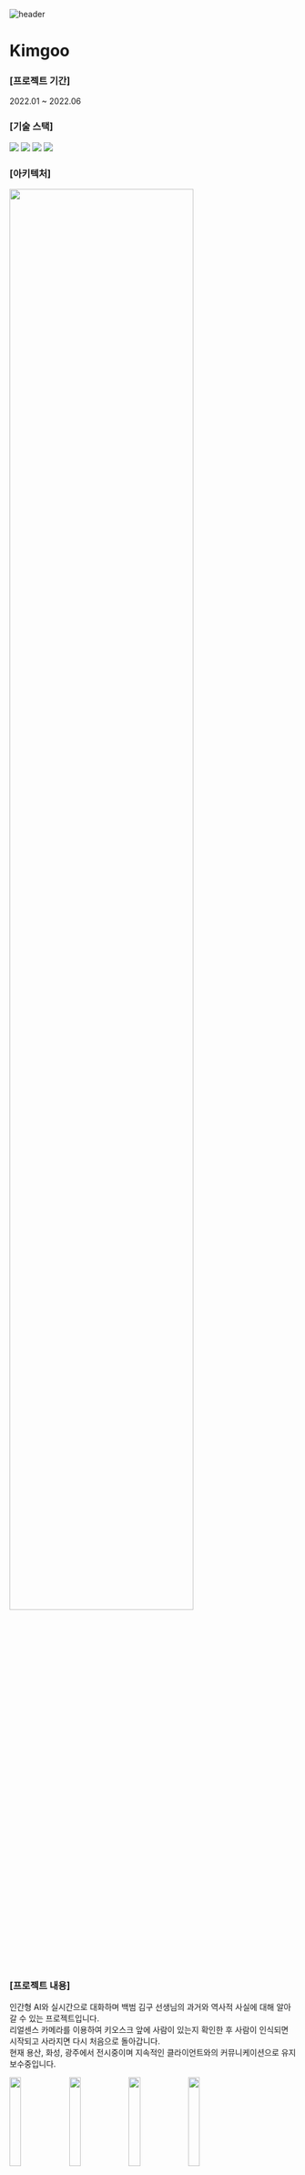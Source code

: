 ![header](https://capsule-render.vercel.app/api?type=waving&color=auto&height=200&section=header&text=Kimgoo&fontSize=60)

# Kimgoo

### [프로젝트 기간]
2022.01 ~ 2022.06

### [기술 스택]
<img src="https://img.shields.io/badge/Unity-000000?style=flat-square&logo=Unity&logoColor=white"/>  <img src="https://img.shields.io/badge/C Sharp-239120?style=flat-square&logo=C Sharp&logoColor=white"/>  <img src="https://img.shields.io/badge/Google Dialogflow-FF9800?style=flat-square&logo=Dialogflow&logoColor=white"/>  <img src="https://img.shields.io/badge/Synology-B5B5B6?style=flat-square&logo=Synology&logoColor=white"/>

### [아키텍처]
<img width="80%" src="https://user-images.githubusercontent.com/90584581/197328141-caef4475-c90d-4eee-88da-de2217ea4a36.png"/>

### [프로젝트 내용]
인간형 AI와 실시간으로 대화하며 백범 김구 선생님의 과거와 역사적 사실에 대해 알아갈 수 있는 프로젝트입니다.\
리얼센스 카메라를 이용하여 키오스크 앞에 사람이 있는지 확인한 후 사람이 인식되면 시작되고 사라지면 다시 처음으로 돌아갑니다.\
현재 용산, 화성, 광주에서 전시중이며 지속적인 클라이언트와의 커뮤니케이션으로 유지보수중입니다.

<img width="20%" src="https://user-images.githubusercontent.com/90584581/196046199-d2346e11-0d1c-4296-a13f-05bd8a555c56.jpg"/>  <img width="20%" src="https://user-images.githubusercontent.com/90584581/196109249-b1e69425-8b48-4dbd-aea9-67989ca5cabc.jpg"/>  <img width="20%" src="https://user-images.githubusercontent.com/90584581/196110242-de887c1f-9d46-4468-b6c0-1a555d09ec11.png"/>  <img width="20%" src="https://user-images.githubusercontent.com/90584581/196113519-f7067fae-81dd-4f86-ab42-0a9eb529e259.jpg"/>

### [프로젝트 투입 인원]
개발자 2, 디자이너 1

### [나의 역할]
- Google Dialogflow API 연동
- 코드 결합 및 수정
- 프로젝트 QA
- 프로젝트 유지보수
- 클라이언트와 지속적으로 면담 및 요구사항 수정

### [핵심 코드]
#### 리얼센스 카메라를 이용하여 사람이 카메라 앞에 있는지 체크하는 코드
리얼센스 카메라 동작 프로젝트는 개별적으로 진행되었으며 "state.txt"파일을 바탕화면에 저장해 값을 저장하는 방식으로 짜여져있습니다.\
앞에 사람이 있으면 1, 없으면 0을 반환하며 값에 따라 시작 또는 종료와 초기화를 진행합니다.

        ```
        void CheckPeople()
        {
            if (Time.time > lastTime + amount)
            {
                string localpath = Environment.GetFolderPath(Environment.SpecialFolder.Desktop);
                string path = localpath + "/state.txt";
                StreamReader reader = new StreamReader(path);
                string aa = reader.ReadLine();
                reader.Close();
                if (stateText != aa)
                {
                    if (aa == "1")
                    {
                        micBlock = false;
                        SetState(0);
                        people.SetActive(true);
                    }
                    else
                    {
                        SetState(-1);
                        GameObject tmp = GameObject.Find("DF-Client");
                        tmp.GetComponent<DF2ClientAudioTester>().StopAllCoroutines();
                        tmp.GetComponent<DF2ClientAudioTester>().CancelInvoke();
                        loop1 = 0;
                        micBlock = true;
                        StopMicrophone();
                        canQText.text = " ";
                        waitQText.text = " ";
                        people.SetActive(false);
                    }
                    stateText = aa;
                }

                lastTime = Time.time;
            }
        }
        ```



#### Google Dialogflow에서 온 응답을 적용하는 코드
response의 값을 가지고 애니메이션, 음성파일등 전체적인 프로젝트의 흐름을 핸들링합니다.

        ```
        private void LogResponseText(DF2Response response)
	    {
		    chatbotText.text = response.queryResult.queryText +"\n";
		    chatbotText.text += response.queryResult.fulfillmentText;
		    StartCoroutine(SetFinish(response.queryResult.queryText, response.queryResult.fulfillmentText, "1001"));
		    if (response.queryResult.fulfillmentText != null)
		    {
			    Debug.Log(response.queryResult.fulfillmentText);
			    if (response.queryResult.fulfillmentText == "10002")
			    {
				    Debug.Log(GetSessionName() + " said: \"" + response.queryResult.fulfillmentText + "\"");
				    uIOnOff.SetAxtive();
				    micInput.InitMic();
				    Debug.Log(" null");
			    }

			    else
			    {
				    micInput.ResponseControl(int.Parse(response.queryResult.fulfillmentText));
			    }
		    }
		    else
		    {
			    micInput.ResponseControl();
			    Debug.Log(" null");
		    }
	    }
        ```

#### 애니메이터 구성도
디지털 휴먼의 자연스러운 움직임을 위한 애니메이터의 구성도입니다.

<img width="80%" src="https://user-images.githubusercontent.com/90584581/197329723-f2038590-3978-4fda-af78-0d4b14669e74.png"/>

![Footer](https://capsule-render.vercel.app/api?type=waving&color=auto&height=200&section=footer)
